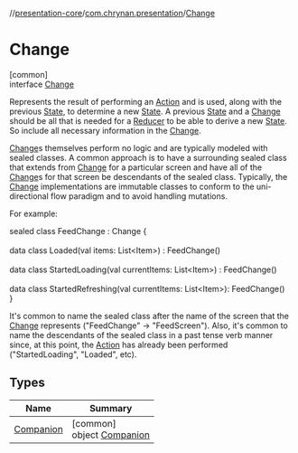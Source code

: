 //[presentation-core](../../../index.md)/[com.chrynan.presentation](../index.md)/[Change](index.md)

# Change

[common]\
interface [Change](index.md)

Represents the result of performing an [Action](../-action/index.md) and is used, along with the previous [State](../-state/index.md), to determine a new [State](../-state/index.md). A previous [State](../-state/index.md) and a [Change](index.md) should be all that is needed for a [Reducer](../-reducer/index.md) to be able to derive a new [State](../-state/index.md). So include all necessary information in the [Change](index.md).

[Change](index.md)s themselves perform no logic and are typically modeled with sealed classes. A common approach is to have a surrounding sealed class that extends from [Change](index.md) for a particular screen and have all of the [Change](index.md)s for that screen be descendants of the sealed class. Typically, the [Change](index.md) implementations are immutable classes to conform to the uni-directional flow paradigm and to avoid handling mutations.

For example:

sealed class FeedChange : Change {\
\
    data class Loaded(val items: List&lt;Item&gt;) : FeedChange()\
\
    data class StartedLoading(val currentItems: List&lt;Item&gt;) : FeedChange()\
\
    data class StartedRefreshing(val currentItems: List&lt;Item&gt;): FeedChange()\
}

It's common to name the sealed class after the name of the screen that the [Change](index.md) represents ("FeedChange" -> "FeedScreen"). Also, it's common to name the descendants of the sealed class in a past tense verb manner since, at this point, the [Action](../-action/index.md) has already been performed ("StartedLoading", "Loaded", etc).

## Types

| Name | Summary |
|---|---|
| [Companion](-companion/index.md) | [common]<br>object [Companion](-companion/index.md) |
